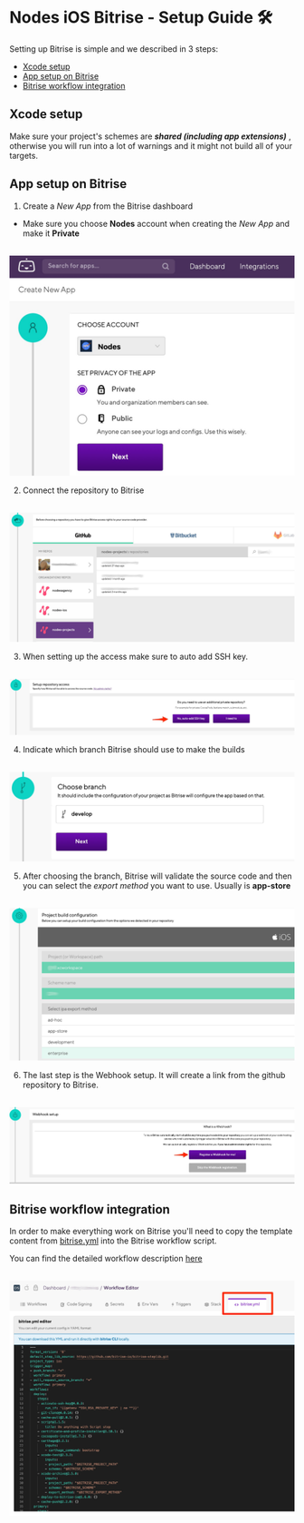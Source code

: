 # Nodes iOS Bitrise - Setup Guide 🛠

Setting up Bitrise is simple and we described in 3 steps:

- [Xcode setup](#Xcode-setup)
- [App setup on Bitrise](#App-setup-on-Bitrise)
- [Bitrise workflow integration](#Bitrise-workflow-integration)

## Xcode setup

Make sure your project's schemes are ***shared (including app extensions)*** , otherwise you will run into a lot of warnings and it might not build all of your targets.


## App setup on Bitrise

1) Create a *New App* from the Bitrise dashboard
- Make sure you choose **Nodes** account when creating the *New App* and make it **Private**

<p align="center">
  <img src="../images/ci/01-new-app-bitrise.jpg?raw=true" alt="New App"/>
</p> 

2) Connect the repository to Bitrise

<p align="center">
  <img src="../images/ci/02-new-app-bitrise.jpg?raw=true" alt="New App"/>
</p> 

3) When setting up the access make sure to auto add SSH key.

<p align="center">
  <img src="../images/ci/03-new-app-bitrise.jpg?raw=true" alt="New App"/>
</p> 

4) Indicate which branch Bitrise should use to make the builds

<p align="center">
  <img src="../images/ci/04-new-app-bitrise.jpg?raw=true" alt="New App"/>
</p> 

5) After choosing the branch, Bitrise will validate the source code and then you can select the *export method* you want to use. Usually is **app-store**

<p align="center">
  <img src="../images/ci/05-new-app-bitrise.jpg?raw=true" alt="New App"/>
</p> 

6) The last step is the Webhook setup. It will create a link from the github repository to Bitrise.

<p align="center">
  <img src="../images/ci/06-new-app-bitrise.jpg?raw=true" alt="New App"/>
</p> 


## Bitrise workflow integration

In order to make everything work on Bitrise you'll need to copy the template content from [bitrise.yml](https://github.com/nodes-projects/ci-resources-ios/blob/master/bitrise.yml) into the Bitrise workflow script.

You can find the detailed workflow description [here](https://github.com/nodes-ios/bitrise-step-nodes-custom-script)

<p align="center">
  <img src="../images/ci/07-new-app-bitrise.jpg?raw=true" alt="New App"/>
</p> 
